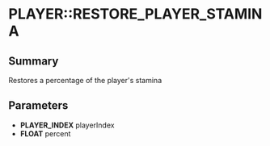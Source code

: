 # PLAYER::RESTORE_PLAYER_STAMINA

## Summary
Restores a percentage of the player's stamina

## Parameters
* **PLAYER_INDEX** playerIndex
* **FLOAT** percent
